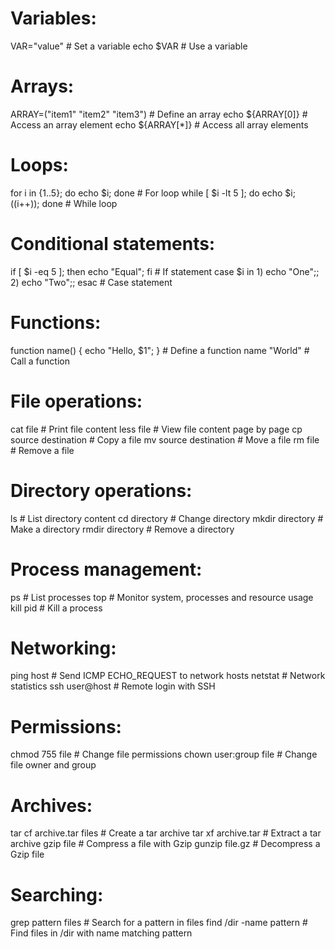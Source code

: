 # Variables:
VAR="value" # Set a variable
echo $VAR # Use a variable

# Arrays:
ARRAY=("item1" "item2" "item3") # Define an array
echo ${ARRAY[0]} # Access an array element
echo ${ARRAY[*]} # Access all array elements

# Loops:
for i in {1..5}; do echo $i; done # For loop
while [ $i -lt 5 ]; do echo $i; ((i++)); done # While loop

# Conditional statements:
if [ $i -eq 5 ]; then echo "Equal"; fi # If statement
case $i in 1) echo "One";; 2) echo "Two";; esac # Case statement

# Functions:
function name() { echo "Hello, $1"; } # Define a function
name "World" # Call a function

# File operations:
cat file # Print file content
less file # View file content page by page
cp source destination # Copy a file
mv source destination # Move a file
rm file # Remove a file

# Directory operations:
ls # List directory content
cd directory # Change directory
mkdir directory # Make a directory
rmdir directory # Remove a directory

# Process management:
ps # List processes
top # Monitor system, processes and resource usage
kill pid # Kill a process

# Networking:
ping host # Send ICMP ECHO_REQUEST to network hosts
netstat # Network statistics
ssh user@host # Remote login with SSH

# Permissions:
chmod 755 file # Change file permissions
chown user:group file # Change file owner and group

# Archives:
tar cf archive.tar files # Create a tar archive
tar xf archive.tar # Extract a tar archive
gzip file # Compress a file with Gzip
gunzip file.gz # Decompress a Gzip file

# Searching:
grep pattern files # Search for a pattern in files
find /dir -name pattern # Find files in /dir with name matching pattern
